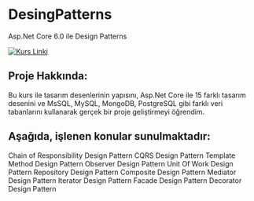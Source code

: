 # DesingPatterns
Asp.Net Core 6.0 ile Design Patterns 

[![Kurs Linki](https://img.shields.io/badge/Kurs%20Linki%20-izlemek%20için%20tıklayın-purple)](https://www.udemy.com/course/aspnet-core-6-ile-design-patterns-15-farkl-tasarm-deseni/)

## Proje Hakkında: 
Bu kurs ile tasarım desenlerinin yapısını, Asp.Net Core ile 15 farklı tasarım desenini ve MsSQL, MySQL, MongoDB, PostgreSQL gibi farklı veri tabanlarını kullanarak gerçek bir proje geliştirmeyi öğrendim.

## Aşağıda, işlenen konular sunulmaktadır:
 Chain of Responsibility Design Pattern
 CQRS Design Pattern
 Template Method Design Pattern
 Observer Design Pattern
 Unit Of Work Design Pattern
 Repository Design Pattern
 Composite Design Pattern
 Mediator Design Pattern
 Iterator Design Pattern
 Facade Design Pattern
 Decorator Design Pattern
